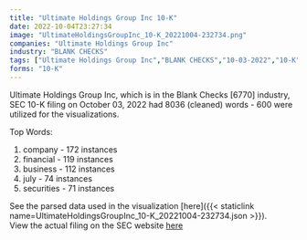 ```yaml
---
title: "Ultimate Holdings Group Inc 10-K"
date: 2022-10-04T23:27:34
image: "UltimateHoldingsGroupInc_10-K_20221004-232734.png"
companies: "Ultimate Holdings Group Inc"
industry: "BLANK CHECKS"
tags: ["Ultimate Holdings Group Inc","BLANK CHECKS","10-03-2022","10-K"]
forms: "10-K"
---
```

Ultimate Holdings Group Inc, which is in the Blank Checks [6770] industry, SEC 10-K filing on October 03, 2022 had 8036 (cleaned) words - 600 were utilized for the visualizations.

Top Words:
1. company - 172 instances
2. financial - 119 instances
3. business - 112 instances
4. july - 74 instances
5. securities - 71 instances


See the parsed data used in the visualization [here]({{< staticlink name=UltimateHoldingsGroupInc_10-K_20221004-232734.json >}}).  
View the actual filing on the SEC website [here](https://www.sec.gov/Archives/edgar/data/1888846/0001599916-22-000255.txt)